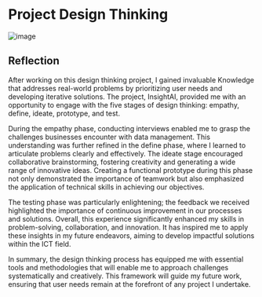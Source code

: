 # Project Design Thinking

![image](https://github.com/user-attachments/assets/33cb350f-85c7-464a-b7db-0de7bd4f7528)


<h2>Reflection </h2>

After working on this design thinking project, I gained invaluable Knowledge that addresses real-world problems by prioritizing user needs and developing iterative solutions. The project, InsightAI, provided me with an opportunity to engage with the five stages of design thinking: empathy, define, ideate, prototype, and test. 

During the empathy phase, conducting interviews enabled me to grasp the challenges businesses encounter with data management. This understanding was further refined in the define phase, where I learned to articulate problems clearly and effectively. The ideate stage encouraged collaborative brainstorming, fostering creativity and generating a wide range of innovative ideas. Creating a functional prototype during this phase not only demonstrated the importance of teamwork but also emphasized the application of technical skills in achieving our objectives. 

The testing phase was particularly enlightening; the feedback we received highlighted the importance of continuous improvement in our processes and solutions. Overall, this experience significantly enhanced my skills in problem-solving, collaboration, and innovation. It has inspired me to apply these insights in my future endeavors, aiming to develop impactful solutions within the ICT field.

In summary, the design thinking process has equipped me with essential tools and methodologies that will enable me to approach challenges systematically and creatively. This framework will guide my future work, ensuring that user needs remain at the forefront of any project I undertake.

